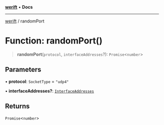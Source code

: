 [**werift**](../README.md) • **Docs**

***

[werift](../globals.md) / randomPort

# Function: randomPort()

> **randomPort**(`protocol`, `interfaceAddresses`?): `Promise`\<`number`\>

## Parameters

• **protocol**: `SocketType` = `"udp4"`

• **interfaceAddresses?**: [`InterfaceAddresses`](../type-aliases/InterfaceAddresses.md)

## Returns

`Promise`\<`number`\>
